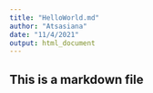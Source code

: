 ```yaml
---
title: "HelloWorld.md"
author: "Atsasiana"
date: "11/4/2021"
output: html_document
---
```


## This is a markdown file

